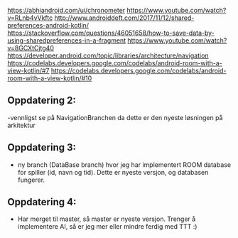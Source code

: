 https://abhiandroid.com/ui/chronometer
https://www.youtube.com/watch?v=RLnb4vVkftc
http://www.androiddeft.com/2017/11/12/shared-preferences-android-kotlin/
https://stackoverflow.com/questions/46051658/how-to-save-data-by-using-sharedpreferences-in-a-fragment
https://www.youtube.com/watch?v=8GCXtCjtg40
https://developer.android.com/topic/libraries/architecture/navigation
https://codelabs.developers.google.com/codelabs/android-room-with-a-view-kotlin/#7
https://codelabs.developers.google.com/codelabs/android-room-with-a-view-kotlin/#10



  
  ## Oppdatering 2:
  
  -vennligst se på NavigationBranchen da dette er den nyeste løsningen på arkitektur
  
  ## Oppdatering 3:
  - ny branch (DataBase branch) hvor jeg har implementert ROOM database for spiller (id, navn og tid). Dette er nyeste versjon, og databasen fungerer. 
  
  ## Oppdatering 4:
 - Har merget til master, så master er nyeste versjon. Trenger å implementere AI, så er jeg mer eller mindre ferdig med TTT :)
 

 


  

  

  

  
    
   
   
    

